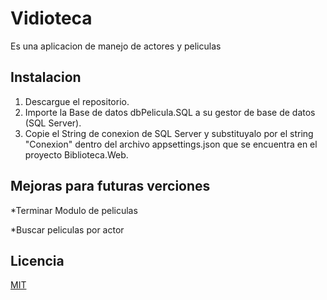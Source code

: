 # Vidioteca

Es una aplicacion de manejo de actores y peliculas

## Instalacion

1. Descargue el repositorio.
2. Importe la Base de datos dbPelicula.SQL a su gestor de base de datos (SQL Server).
3. Copie el String de conexion de SQL Server y substituyalo por el string "Conexion" dentro del archivo appsettings.json que se encuentra en el proyecto Biblioteca.Web.


## Mejoras para futuras verciones

*Terminar Modulo de peliculas

*Buscar peliculas por actor


## Licencia
[MIT](https://choosealicense.com/licenses/mit/)
